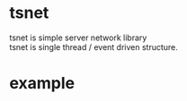 # tsnet
tsnet is simple server network library    
tsnet is single thread / event driven structure.

# example
